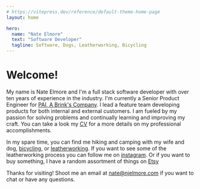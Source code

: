 ```yaml
---
# https://vitepress.dev/reference/default-theme-home-page
layout: home

hero:
  name: "Nate Elmore"
  text: "Software Developer"
  tagline: Software, Dogs, Leatherworking, Bicycling
---
```


# Welcome!

 My name is Nate Elmore and I'm a full stack software developer with over ten years of experience in the industry. I'm currently a Senior Product Engineer for [PAI, A Brink's Company](https://www.gopai.com/). I lead a feature team developing products for both internal and external customers. I am fueled by my passion for solving problems and continually learning and improving my craft. You can take a look my [CV](/cv) for a more details on my professional accomplishments.

 In my spare time, you can find me hiking and camping with my wife and dog, [bicycling](/commuterchallenge), or [leatherworking](/leatherworking). If you want to see some of the leatherworking process you can follow me on [instagram](https://www.instagram.com/birddogleather). Or if you want to buy something, I have a random assortment of things on [Etsy](https://birddogleather.com)

 Thanks for visiting! Shoot me an email at <a href="mailto:nate@njelmore.com">nate@njelmore.com</a> if you want to chat or have any questions.